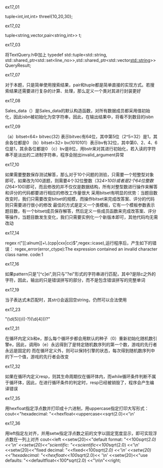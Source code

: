 ex17_01

tuple<int,int,int> threeI{10,20,30};

ex17_02

tuple<string,vector<string>,pair<string,int>> t;
  
ex17_03

将TextQuery.h中加上
typedef std::tuple<std::string, std::shared_ptr<std::set<line_no>>,std::shared_ptr<std::vector<std::string>>> QueryResult; 

ex17_07

对于本题，只是简单使用搜索结果，pair和tuple都是简单直接的实现方式。若搜索结果还需要进行复杂的计算、处理，那么定义一个类对其进行封装更好

ex17_08

Sales_data（）是Sales_data的默认构造函数，对所有数据成员都采用值初始化，因此isbn被初始化为空字符串，因此，在输出结果中，将看不到数目的isbn

ex17_09

（a）bitset<64> bitvec(32) 表示bitvec有64位，其中第5位（2^5=32）是1，其余各位都是0
（b）bitset<32> bv(1010101）表示bv有32位，其中第0、2、4、6位是1，其余各位都是0
（c）bv是8位，用bstr来对其进行初始化，若入读的字符串不是淡出的二进制字符串，程序会抛出invalid_argument异常

ex17_10

如果需要整数保存测试解答，那么对于10个问题的测验，只需要一个短整型对象即可，如果改为100道题，则需要4个32位整数（32*4>100)或者是2个64位整数(2*64>100)即可，而且修改的并不仅仅是数据结构，所有对整型数进行操作来解答和评分的代码都要进行相应的修改工作量很大
采用bitset有明显的优势：当题目数改变时，我们只需要改变bitset的规模，而操作bitset来完成改答案、评分的代码则只需要进行很小的修改
最佳的方式是定义一个类模板，它有一个模板参数表示题目数，有一个bitset成员保存解答，然后定义一些成员函数来完成改答案、评分等操作，当题目数发生变化，我们只需要实例化一个新版本即可，其他代码均无需改动

ex17_14

regex r("[[:alnum]]+\\.(cpp|cxx|cc)$",regex::icase),运行程序后，产生如下的错误：
regex_error(error_ctype):The expression contained an invalid character class name.
code:1


ex17_16

如果pattern只是"[^c]ei",则只与"?ei"形式的字符串进行匹配，其中?是除c之外的字符，因此，输出的只是错误拼写的部分，而不是包含错误拼写的完整单词

ex17_19

当子表达式未匹配时，其str()会返回空string，仍然可以合法使用

ex17_23

"(\\d{5}))((-?)(\\d{4}))?"

ex17_31

在循环内定义b和e，那么每个循环步都会用默认的种子（0）重新初始化随机数引擎e，因此，调用b（e）永远得到了是特定随机数序列的第一个数，游戏的先行者永远是固定的
而在循环定义外，则可以保持引擎的状态，每次得到随机数序列中的下一个值，游戏的先行者会改变

ex17_32

如果在循环内定义resp，则其生命周期仅在循环体内，而while循环条件判断不属于循环体，因此，在进行循环条件的判定时，resp已经被销毁了，程序会产生编译错误

ex17_35

用hexfloat指定浮点数并打印成十六进制，用uppercase指定打印大写形式：cout<<"hexadecimal: "<<hexfloat<<uppercase<<sqrt(2.0)<<'\n'

ex17_36

用left指定左对齐，并用setw指定浮点数之前的文字以固定宽度显示，即可实现浮点数在一列上对齐
cout<<left
<<setw(20)<<"default format: "<<100*sqrt(2.0)<<'\n'
<<setw(20)<<"scientific: "<<scientific<<100*sqrt(2.0)
<<'\n'
<<setw(20)<<"fixed decimal: "<<fixed<<100*sqrt(2.0)
<<'\n'
<<setw(20)<<"hexadecimal: "<<hexfloat<<100*sqrt(2.0)<<
'\n'
<<setw(20)<<"use defaults: "<<defaultfloat<<100*sqrt(2.0)
<<"\n\n"<<right;

